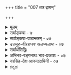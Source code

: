 +++
title = "007 तत्र द्रव्यम्"

+++
<details><summary>मूलम्</summary>

तत्र द्रव्यं दशावत्प्रकृतिरिह गुणैस्सत्त्वपूर्वैरुपेता कालोऽब्दाद्याकृतिस्स्यादणुरवगतिमान् जीव ईशोऽन्य आत्मा ।  
संप्रोक्ता नित्यभूतिस्त्रिगुणसमधिका सत्त्वयुक्ता तथैव ज्ञातुर्ज्ञेयावभासो मतिरिति कथितं संग्रहाद् द्रव्यलक्ष्म ॥ ७ ॥
</details>

<details><summary>सर्वाङ्कषा - ७</summary>

उद्दिष्टानां लक्षणान्याह - तत्रेत्यादिना । **तत्र** = उद्दिष्टेषु तत्त्वेषु **दशावत्** द्रव्यम् । दशा नाम अवस्था। सा च आगन्तुकापृथक्सिद्धधर्मः । ‘घटवत् भूतलम्' इत्यादौ घटादयो भूतलस्य धर्माः आगन्तुकाः । अतः घटोऽप्यवस्था स्याद्भूतलस्य । घटो हि **द्रव्यम्** = अवस्थावत्, न तु अवस्था । इदं तु अवस्थाया लक्षणम्, न त्ववस्थावतः । अतः तद्व्यावृत्त्यर्थम् अपृथक्सिद्धेति विशेषणम् । भूतलस्य घटादिः नापृथक्सिद्धधर्मः, किन्तु पृथक्सिद्धधर्म इति तद्व्यावृत्तिः । आगन्तुकेत्यनुपादाने, आत्मनः नित्यत्वादीनां अपृथक्सिद्धधर्मत्वादतिव्याप्तिः, अतः आगन्तुकेति । आत्मनः नित्यत्वं सहजम्, न त्वागन्तुकम् । अतः तद्व्यावृत्तिः । मृदः घटत्वादिधर्माः आगन्तुकाः अपृथक्सिद्धाश्च । तादृशधर्मवत्त्वात् मृदादीनां द्रव्यत्वम् । प्रकृतेर्महदादिरूपेण परिणामात्, महत्त्वादयो धर्माः प्रकृतेरागन्तुकाः अपृथक्सिद्धाश्च । तादृशधर्मवत्त्वात्प्रकृतौ लक्षणसमन्वयः । एवं कालस्य क्षणदिवसाद्यात्मना परिणामात् क्षणत्वादिधर्मानादाय, नित्यविभूतेः क्षेत्रारामाद्यात्मना परिणामात्, धर्मभूतज्ञानस्य च सुखादिरूपेण परिणामाच्च लक्षणसमन्वयः । जीवात्मपरमात्मनोस्तु स्वरूपपरिणामाभावेऽपि घटादिसंयोगानामागन्तुकत्वादपृथक्सिद्धत्वाच्च तादृशसंयोगमादाय लक्षणसमन्वयः । ननु विभोः परमात्मनो घटादिसंयोगस्यावर्जनीयत्वात् लक्षणसमन्वयेऽपि जीवस्याविभुत्वात् घटसंयोगः कथमिति चेत्, वाय्वादिसंयोगमादाय लक्षणसमन्वयसंभवात् न दोषः । एवं षण्णामपि द्रव्याणां द्रव्यत्वं ज्ञेयम् ॥ 

बाबूरामाचार्य 

बहदा 2 लेवडा, ल 

नवलपरासी, नेपा 



[[12]]

संप्रोक्ता नित्यभूतिस्त्रिगुणसमधिका सत्त्वयुक्ता तथैव 

ज्ञातुर्ज्ञेयावभासो मतिरिति कथितं संग्रहाद् द्रव्यलक्ष्म ॥7॥ 

[[1]]

द्रव्यसामान्यलक्षणमुक्त्वा, विशेषलक्षणानि क्रमश आह - प्रकृतिरित्यादि । **इह** = द्रव्यवर्गे सत्त्व- **पूर्वैः** = सत्त्वाद्यैः **गुणैः** = सत्त्वरजस्तमोभिः **उपेता** = युक्ता प्रकृतिः । सत्त्वादिगुणत्रयवत्त्वं प्रकृतेर्लक्षणम् । सांख्यास्तु त्रिगुणात्मिका प्रकृतिः, न त्रिगुणाश्रया, गुणगुणिनोरभेदादिति वदन्ति । सिद्धान्ते, गुणगुणिभावस्यानुपदमेव स्थाप्यमानत्वात् त्रिगुणाश्रया प्रकृतिः, न तु त्रिगुणात्मिकेति ज्ञेयम् । **कालः अब्दाद्याकृतिः** स्यात् । संवत्सरादिरूपपरिणामाश्रयः कालः । संवत्सरादिपरिणामाश्रयत्वं कालस्य लक्षणम् । **अणुः, अवगतिमान्** = चेतनः जीवः । अणुत्वे सति चेतनत्वं जीवस्य लक्षणम् । अणुत्वमात्रोक्तौ पृथिवीपरमाण्वादावतिव्याप्तिः । अतः चेतनत्वम् । चेतनत्वमात्रोक्तौ ईश्वरे अतिव्याप्तिः । अतः अणुत्वम् । ईश्वरस्य विभुत्वात् नातिव्याप्तिः । **अन्यः** = जीवभिन्नः **आत्मा** चेतनः **ईशः** = परमात्मा । जीवभिन्नत्वे सति चेतनत्वं परमात्मनो लक्षणम् । जीवभिन्नत्वमात्रोक्तौ घटादावतिव्याप्तिः; अतः चेतनत्वम् । चेतनत्वमात्रोक्तौ जीवात्मन्यतिव्याप्तिः; अतः जीवभिन्नत्वम् । **नित्यभूतिः त्रिगुणसमधिका**, तथैव **सत्त्वयुक्ता** = सत्त्वगुणयुक्ता संप्रोक्ता । त्रिगुणभिन्नत्वे सति सत्त्वगुणवत्त्वम् नित्यविभूतेर्लक्षणम् । वस्तुतस्तु तमश्शून्यत्वे सति सत्त्वगुणवत्त्वम्, रजश्शून्यत्वे सति सत्त्वगुणवत्त्वं वा नित्यविभूतेर्लक्षणम्, लाघवात् । प्रथमदलाभावे प्रकृतिद्रव्य एवातिव्याप्तिः, तत्र सत्त्वगुणस्य सत्त्वात् । द्वितीयदलाभावे आत्मनि अतिव्याप्तिः, आत्मनि रजस्तमोगुणयोरभावात् । सत्त्वगुणस्यापि तत्राभावात्, अतिव्याप्तेः परिहारः । **ज्ञातुः** = आत्मनः **ज्ञेयावभासः** = ज्ञेयवस्तुविषयकः प्रकाशः **मतिः** = धर्मभूतज्ञानम् । सकर्मकः सकर्तृकः प्रकाशः धर्मभूतज्ञानम् इत्यर्थः । ज्ञानं हि कंचित्पुरुषं प्रति किञ्चिदर्थप्रकाशरूपं सर्वानुभवसिद्धमिति तु सकर्मकावभासत्वम् धर्मभूतज्ञानस्य लक्षणम् । **सकर्मकः** = सविषयकः **अवभासः** =प्रकाशरूपः धर्मभूतज्ञानम् । सकर्मकत्वमात्रोक्तौ गमनादिक्रियाणामपि ग्रामादिकर्मकत्वात् गमनादिक्रियायामतिव्याप्तिंः । अतः प्रकाशरूपत्वमुक्तम् । गमनादिक्रियाणां प्रकाशरूपत्वाभावान्नातिव्याप्तिः । प्रकाशरूपत्वमात्रोक्तौ, आत्मनि अतिव्याप्तिः, तस्य स्वप्रकाशत्वात् । अतः सकर्मकत्वमुक्तम् । आत्मा तु न सविषयकः पदार्थ इति नातिव्याप्तिः आत्मनः निर्विषयत्वे कथं ज्ञानरूपत्वमिति चेत्, तस्य स्वमात्रविषयकत्वात् निर्विषयत्वं नास्ति । तर्हि तत्र सकर्मकत्वस्यापि सत्त्वात् कथमतिव्याप्तेः परिहार इति चेत्, विषयपदं हि लोके घटादावेव प्रसिद्धम् । तादृशविषयत्वम् आत्मनः नास्तीति नातिव्याप्तिः । नन्वेवमपि आत्मनो धर्माणां प्रत्यक्त्वादीनाम् आत्मनैव भानात् सकर्मकावभासत्वमात्मनोऽनिवार्यमिति चेत्, एतत्तत्त्वमग्रे (जीव. 7) विचारयामः । **इति** = इत्येवं **संग्रहात्** = संक्षेपेण **द्रव्यलक्ष्म** = द्रव्याणां लक्षणम् कथितम् । वस्तुतस्तु – सत्त्वपूर्वैर्गुणैरुपेता प्रकृतिरित्युक्तम् । रजोगुणवत्त्वं तमोगुणवत्त्वम् वा एकैकमेव लक्षणं लघु वक्तुं शक्यम्, अन्यत्र कुत्राप्यतिप्रसक्तेरभावात् । एवं सति त्रिगुणवत्त्वं स्वरूपपरिचायकम् । एवं त्रिगुणसमधिका सत्त्वयुक्ता नित्यविभूतिरिति लक्षणमपि गौरवग्रस्तम् । रजश्शून्यत्वे सत्त्ववत्त्वम्, तमश्शून्यत्वे सति सत्त्ववत्त्वं वा लक्षणं पर्याप्तम् । सत्त्ववत्त्वमात्रोक्तौ प्रकृतावतिव्याप्तिरिति हि त्रिगुणसमधिका इत्युक्तम्; रजश्शून्यत्वस्य, तमश्शून्यत्वस्य वा विवक्षेणेनैवातिव्याप्तेः परिहारात् ॥ 

। 

। 

J 

8. 

[[13]]

[ गुणानां द्रव्यातिरिक्तत्वसमर्थनम् ] 

एकार्थप्रत्यभिज्ञा भवति दृढतरा दर्शनस्पर्शनाभ्यां 

संघातादेरयोगादवगमयति सा वस्तु रूपादितोऽन्यत् । 



वस्तुतस्तु – 'विलक्षणसत्त्ववत्त्वम्' लक्षणमिति कथनमेव वरम् । नित्यविभूतिगतं सत्त्वं हि प्रकृतिगतसत्त्वापेक्षयात्यन्तविलक्षणम् । प्रकृतिर्हि जडा । तद्गतं सत्त्वमपि जडरूपमेव । नित्यविभूतिस्तु अजडा, स्वप्रकाशा । रजस्तमस्समानाधिकरणसत्त्वाद्विलक्षणमेव तदसमानाधिकरणं शुद्धसत्त्वम् । अतः विलक्षणसत्त्ववत्त्वमेव लघुलक्षणं वक्तुं शक्यम् । अधिकं नायकसरे । एवमन्यदपि ज्ञेयम् ॥ 

ननु उक्तलक्षणेषु लेशतो गौरवसत्त्वेऽप्यतिव्याप्त्यादिदोषाणामभावात् लक्षणस्य लक्षणान्तरादूषकत्वन्यायेनोक्तेषु दोषः कः ? इति चेत्; लक्षणस्येतरव्यावृत्त्यर्थतया लघुधर्मसमनियतगुरुधर्मस्या- 11 भावप्रतियोगितानवच्छेदकत्वपक्षे व्यतिरेकव्याप्तिग्रहणासम्भवात् । अतः कथमुक्तानि लक्षणानि समर्थ - नीयानीत्यत्रोक्तम् – संग्रहादिति । अयं भावः - व्यवहारस्यापि लक्षणप्रयोजकत्वात्, यादृशरीत्या निर्वचने वस्तुस्वरूपपरिचयो भवेत् तादृशरीतेरेवादर्तव्यत्वेन, गुरुरूपस्यापि लक्षणत्वानपायादित्यादिविषयाणामपि वक्तव्यत्वदृष्ट्या संग्रहात् इत्युक्तम् । विस्तरस्तु अन्यत्र द्रष्टव्य इति भावः ॥ ७ ॥
</details>


<details><summary>सर्वाङ्कषा-पाठान्तरम् - ०७</summary>

उद्दिष्टानां लक्षणान्याह - तत्रेत्यादिना । तत्र = उद्दिष्टेषु तत्त्वेषु दशावत्‌ द्रव्यम्‌ । दशा नाम अवस्था । सा च आगन्तुकापृथक्सिद्धधर्मः । 'घटवत्‌ भूतलम्‌' इत्यादौ घटादयो भूतलस्य धर्माः आगन्तुकाः । अतः घटोऽप्यवस्था स्याद्भूतलस्य । घटो हि द्रव्यम्‌ = अवस्थावत्‌, न तु अवस्था । इदं तु अवस्थाया लक्षणम्‌, न त्ववस्थावतः । अतः तद्व्यावृत्त्यर्थम्‌ अपृथक्सिद्धेति विशेषणम्‌ । भूतलस्य घटादिः नापृथक्सिद्धधर्मः, किन्तु पृथक्सिद्धधर्म इति तद्व्यावृत्तिः । आगन्तुकेत्यनुपादाने, आत्मनः नित्यत्वादीनां अपृथक्सिद्धधर्मत्वादतिव्याप्तिः, अतः आगन्तुकेति । आत्मनः नित्यत्वं सहजम्‌, न त्वागन्तुकम्‌ । अतः तद्व्यावृत्तिः । मृदः घटत्वादिधर्माः आगन्तुकाः अपृथक्सिद्धाश्च । तादृशधर्मवत्त्वात्‌ मृदादीनां द्रव्यत्वम्‌ । प्रकृतेर्महदादिरूपेण परिणामात्‌, महत्त्वादयो धर्माः प्रकृतेरागन्तुकाः अपृथक्सिद्धाश्च । तादृशधर्मवत्त्वात्प्रकृतौ लक्षणसमन्वयः । एवं कालस्य क्षणदिवसाद्यात्मना परिणामात्‌ क्षणत्वादिधर्मानादाय, नित्यविभूतेः क्षेत्रारामाद्यात्मना परिणामात्‌, धर्मभूतज्ञानस्य च सुखादिरूपेण परिणामाच्च लक्षणसमन्वयः । जीवात्मपरमात्मनोस्तु स्वरूपपरिणामाभावेऽपि घटादिसंयोगानामागन्तुकत्वादपृथक्सिद्धत्वाच्च तादृशसंयोगमादाय लक्षणसमन्वयः । ननु विभोः परमात्मनो घटादिसंयोगस्यावर्जनीयत्वात्‌ लक्षणसमन्वयेऽपि जीवस्याविभुत्वात्‌ घटसंयोगः कथमिति चेत्‌, वाय्वादि- संयोगमादाय लक्षणसमन्वयसंभवात्‌ न दोषः । एवं षण्णामपि द्रव्याणां द्रव्यत्वं ज्ञेयम्‌ ॥   
द्रव्यसामान्यलक्षणमुक्त्वा, विशेषलक्षणानि क्रमश आह - प्रकृतिरित्यादि । इह = द्रव्यवर्गे सत्त्वपूर्वैः = सत्त्वाद्यैः गुणैः = सत्त्वरजस्तमोभिः उपेता = युक्ता प्रकृतिः । सत्त्वादिगुणत्रयवत्त्वं प्रकृतेर्लक्षणम्‌ । सांख्यास्तु त्रिगुणात्मिका प्रकृतिः, न त्रिगुणाश्रया, गुणगुणिनोरभेदादिति वदन्ति । सिद्धान्ते, गुणगुणिभावस्यानुपदमेव स्थाप्यमानत्वात्‌ त्रिगुणाश्रया प्रकृतिः, न तु त्रिगुणात्मिकेति ज्ञेयम्‌ । कालः अब्दाद्याकृतिः स्यात्‌ | संवत्सरादिरूपपरिणामाश्रयः कालः । संवत्सरादिपरिणामाश्रयत्वं कालस्य लक्षणम्‌ । अणुः, अवगतिमान्‌ = चेतन: जीवः । अणुत्वे सति चेतनत्वं जीवस्य लक्षणम्‌ । अणुत्वमात्रोक्तौ पृथिवीपरमाण्वादावतिव्याप्तिः । अतः चेतनत्वम्‌ । चेतनत्वमात्रोक्तौ ईश्वरे अतिव्याप्तिः । अतः अणुत्वम्‌ । ईश्वरस्य विभुत्वात्‌ नातिव्याप्तिः । अन्यः = जीवभिन्नः आत्मा चेतनः ईशः = परमात्मा । जीवभिन्नत्वे सति चेतनत्वं परमात्मनो लक्षणम्‌ । जीवभिन्नत्वमात्रोक्तौ घटादावतिव्याप्तिः; अतः चेतनत्वम्‌ । चेतनत्वमात्रोक्तौ जीवात्मन्यतिव्याप्तिः; अतः जीवभिन्नत्वम्‌ । नित्यभूतिः त्रिगुणसमधिका, तथैव सत्त्वयुक्ता = सत्त्वगुणयुक्ता संप्रोक्ता । त्रिगुणभिन्नत्वे सति सत्त्वगुणवत्त्वम्‌ नित्यविभूतेर्लक्षणम्‌ । वस्तुतस्तु तमश्शून्यत्वे सति सत्त्वगुणवत्त्वम्‌, रजश्शून्यत्वे सति सत्त्वगुणवत्त्वं वा नित्यविभृतेर्लक्षणम्‌, लाघवात्‌ । प्रथमदलाभावे प्रकृतिद्रव्य एवातिव्याप्तिः, तत्र सत्त्वगुणस्य सत्त्वात्‌ । द्वितीयदलाभावे आत्मनि अतिव्याप्तिः, आत्मनि रजस्तमोगुणयोरभावात्‌ । सत्त्वगुणस्यापि तत्राभावात्‌, अतिव्याप्तेः परिहारः । ज्ञातुः = आत्मनः ज्ञेयावभासः = ज्ञेयवस्तुविषयकः प्रकाशः मतिः = धर्मभूतज्ञानम्‌ । सकर्मकः सकर्तृकः प्रकाशः धर्मभूतज्ञानम्‌ इत्यर्थः । ज्ञानं हि कंचित्पुरुषं प्रति किञ्चिदर्थप्रकाशरूपं सर्वानुभवसिद्धमिति तु सकर्मकावभासत्वम्‌ धर्मभूतज्ञानस्य लक्षणम्‌ । सकर्मकः = सविषयकः अवभासः = प्रकाशरूपः धर्मभूतज्ञानम्‌ । सकर्मकत्वमात्रोक्तौ गमनादिक्रियाणामपि ग्रामादिकर्मकत्वात्‌ गमनादित्रियायामतिव्याप्तिः । अतः प्रकाशरूपत्वमुक्तम्‌ । गमनादिक्रियाणां प्रकाशरूपत्वाभावान्नातिव्याप्तिः । प्रकाशरूपत्वमात्रोक्तौ, आत्मनि अतिव्याप्तिः, तस्य स्वप्रकाशत्वात्‌ । अतः सकर्मकत्वमुक्तम्‌ । आत्मा तु न सविषयकः पदार्थ इति नातिव्याप्तिः आत्मनः निर्विषयत्वे कथं ज्ञानरूपत्वमिति चेत्‌, तस्य स्वमात्रविषयकत्वात्‌ निर्विषयत्वं नास्ति । तर्हि तत्र सकर्मकत्वस्यापि सत्त्वात्‌ कथमतिव्याप्तेः परिहार इति चेत्‌, विषयपदं हि लोके घटादावेव प्रसिद्धम्‌ । तादृशविषयत्वम्‌ आत्मनः नास्तीति नातिव्याप्तिः । नन्वेवमपि आत्मनो धर्माणां प्रत्यक्त्वादीनाम् आत्मनैव भानात्‌ सकर्मकावभासत्वमात्मनोऽनिवार्यमिति चेत् एतत्तत्त्वमग्रे (जीव.७) विचारयामः । इति = इत्येवं संग्रहात्‌ = संक्षेपेण द्रव्यलक्ष्म = द्रव्याणां लक्षणं कथितम्‌ । वस्तुतस्तु – सत्त्वपूर्वैर्गुणैरुपेता प्रकृतिरित्युक्तम्‌ । रजोगुणवत्त्वं तमोगुणवत्त्वम्‌ वा एकैकमेव लक्षणं लघु वक्तुं शक्यम्‌, अन्यत्र कुत्राप्यतिप्रसक्तेरभावात्‌ । एवं सति त्रिगुणवत्त्वं स्वरूपपरिचायकम्‌ । एवं त्रिगुणसमधिका सत्त्वयुक्ता नित्यविभूतिरिति लक्षणमपि गौरवग्रस्तम्‌ । रजश्शून्यत्वे सत्त्ववत्त्वम्‌, तमश्शून्यत्वे सति सत्त्ववत्त्वं वा लक्षणं पर्याप्तम्‌ । सत्त्ववत्त्वमात्रोक्तौ प्रकृतावतिव्याप्तिरिति हि त्रिगुणसमधिका इत्युक्तम्‌; रजश्शून्यत्वस्य, तमश्शून्यत्वस्य वा विवक्षेणेनैवातिव्याप्तेः परिहारात्‌ ॥   
वस्तुतस्तु - 'विलक्षणसत्त्ववत्त्वम्‌' लक्षणमिति कथनमेव वरम्‌ । नित्यविभूतिगतं सत्त्वं हि प्रकृतिगतसत्त्वापेक्षयात्यन्तविलक्षणम्‌ । प्रकृतिर्हि जडा । तद्गतं सत्त्वमपि जडरूपमेव । नित्यविभूतिस्तु अजडा, स्वप्रकाशा । रजस्तमस्समानाधिकरणसत्त्वाद्विलक्षणमेव तदसमानाधिकरणं शुद्धसत्त्वम्‌ । अतः विलक्षणसत्त्ववत्त्वमेव लघुलक्षणं वक्तुं शक्यम्‌ । अधिकं नायकसरे । एवमन्यदपि ज्ञेयम्‌ ॥   
ननु उक्तलक्षणेषु लेशतो गौरवसत्त्वेऽप्यतिव्याप्त्यादिदोषाणामभावात्‌ लक्षणस्य लक्षणान्तरादूष- कत्वन्यायेनोक्तेषु दोषः कः? इति चेत्‌; लक्षणस्येतरव्यावृत्त्यर्थतया लघुधर्मसमनियतगुरुधर्मस्या- भावप्रतियोगितानवच्छेदकत्वपक्षे व्यतिरेकव्याप्तिग्रहणासम्भवात्‌ । अतः कथमुक्तानि लक्षणानि समर्थ- नीयानीत्यपत्रोक्तम्‌ - संग्रहादिति । अयं भावः - व्यवहारस्यापि लक्षणप्रयोजकत्वात्‌, यादृशरीत्या निर्वचने वस्तुस्वरूपपरिचयो भवेत्‌ तादृशरीतेरेवादर्तव्यत्वेन, गुरुरूपस्यापि लक्षणत्वानपायादित्यादिविषयाणामपि वक्तव्यत्वदृष्ट्या संग्रहात्‌ इत्युक्तम्‌ । विस्तरस्तु अन्यत्र द्रष्टव्य इति भावः ॥ ७ ॥
</details>


<details><summary>उत्तमूरु-वीरराघवः अलभ्यलाभः - ०७</summary>

द्रव्यं दशावदिति । लक्ष्यतावच्छेदकं संयोगवत्त्वम् । 'दशाशब्दस्यावयवार्थकत्वे नित्येष्वव्याप्तेः विकारधर्मेत्याह’ इति-आ-दा । अद्रव्ये शब्दादावपि, वेदोऽनधीतो न भुनक्तोत्येवमधीतत्वानधीतत्वादिदशासत्त्वात् रूपादिषु प्राय उत्पत्त्यादिदशासत्त्वाच्चातिव्याप्तिः; अतोऽप्याह विकारेति । आगन्तुकापृथक्सिद्धधर्म इत्यर्थः । आगन्तुकत्वं धर्म्यधिकरणक्षणोत्तरक्षणोत्पत्तिकत्वम् । अतो गुणगतशक्तिमादाय न गुणेऽतिव्याप्तिः । तस्यास्तत्र सहजत्वात् सहजजातीयत्वाच्च । गुणविषयकज्ञानादिकमागन्तुकमादायातिव्याप्तिवारणायपृथक्सिद्धेति । ननु स्वरूपविकाररहितेश्वरादो कथमिदं लक्षणमित्यत्राह ईश्वरादावपीति । तस्य मूर्तस्य । अव्यक्तकालयोर्मध्ये इति वैशद्यायोक्तम् । इहेत्यस्य द्रव्यावान्तरभेदेपु उक्तेष्वित्यर्थः । सत्त्वपूर्वैः - सत्त्वदिभिर्गुणैरुपेता भवति प्रकृतिः । रजोवत्त्वं तमोवत्त्वं बन्धकसत्त्ववत्त्वं च प्रकृतिलक्षणम् । नित्यविभूतिवारणाय बन्धकपदम् । जडत्वे सति सत्त्ववत्त्वमपि नित्यविभूत्यजडत्वपक्षे सुवचम् । व्यवहारेति । 'हूतिराकारणाऽऽह्वाने' इत्यादौ व्यवहारे आङ्पूर्वस्य कृञोऽनुशासनात् आकृतिशब्दस्य व्यवहारार्थत्वमिति आ-दा । काले क्षणरूपपरिणाममात्रस्वीकारात् अब्दमासादिव्ययहारस्य क्षणसमुदायविशेषैरेव निर्वाहात् अवस्थारूपाब्दाद्याकृतेर्दुर्वचत्वात् व्यहारेत्युक्तम् । सर्वविधपरिणामपक्षे आकृतिशब्दो मुख्यार्थं एवेत्याह तत्तत्परिणामेति । अणुत्वे सति ज्ञानवत्त्वं जीवलक्षणम् । अणुभिन्नत्वे सति आत्मत्वमीशलक्षणम् । लक्ष्म्या अपि ईशरत्वम् । त्रिगुणान्यप्वमित्यनेन रजोगुणरहितत्वं तमोगुणरहितत्वं वा विवक्षितम् । एवमबन्धकसत्त्ववत्त्वमपि पृथग्लक्षणम् । तथैवेत्येतत् व्यर्थमिति शंकां परिहरति एतावदिति । तथा - प्रकृतिवत् सत्त्वयुक्तैव; ननु रजोयुक्ता तमोयुक्ता वेति मूलार्थः । अभिप्रायान्तरमाह रज इति । प्राकृतस्य सत्त्वस्य बन्धकत्वात् अन्यस्य तदभावात् वैलक्षण्येऽपि 'तत्र सत्त्वं निर्मलत्वात् प्रकाशकम्' इति पूर्वार्धोक्तांशमात्रेण साजात्यमिति ज्ञापनाय तथैवेत्युक्तमिति भावः । अत्र, तत्र सत्त्वादिति पठित्वा वाक्यच्छेदनमशुद्धम् । एवं विविधभौतिकपरिणामवत्त्वरूपत्रिगुणसाम्यमपि तथैवेति पदविवक्षितं भाष्यम् । ननु ज्ञातुर्ज्ञेयावभास इति मतिलक्षणमयुक्तम् । ज्ञानलक्षणमध्ये ज्ञानस्य [द्विः] घटनादात्माश्रयादित्यत्राऽऽशयं दर्शयति अहमित्यादिना । केचित् ज्ञात्रतिरिक्तज्ञानं न स्वीकुर्वन्ति वेदान्तिनोऽपि; ज्ञेयमपि ज्ञानमेव मन्यन्ते बौद्धैकदेशिनः; अनुभवविरोधात् तदुभयमुपेक्ष्यमिति ज्ञापनाय ज्ञातुर्ज्ञेयेति पृथक्करणम् । एवं भेदव्युन्पादनात् स्वभिन्नप्रकाशकत्वमिति धर्मभूतज्ञानलक्षणमुक्तं भवति । तदेवोक्तं श्रीमति रहस्यत्रयसारे 'धर्मभूतज्ञानस्य विषयित्वं विशेषः' इति । ननु सूर्यस्य प्रभाद्वारेवाऽऽत्मनोऽपि ज्ञानद्वारा वस्तुप्रकाशकत्वमस्ति । ततः तत्रातिव्याप्तिः । यदि अवभासपदेन विपयविषयकप्रसरणमात्रविवक्षा, तर्ह्यप्रसरणावस्थायामव्याप्तिरित्यत्राह तादृशेति । प्रसरणावस्थाश्रयत्वमेव लक्षणम् । न तत् आत्मनि । आश्रयत्वञ्च विशेषणोपलक्षणसाधारणमिति नाव्याप्तिरपीति भावः ॥ ७ ॥
</details>



<details><summary>सर्वार्थसिद्धिः</summary>

प्रस्तुतस्य द्रव्यस्य तदवान्तरभेदानां च लक्षणमाह - तत्रेति ॥ तत्र - द्रव्याद्रव्ययोर्मध्ये । द्रव्यं दशावत् - विकारधर्मवदित्यर्थः । ईश्वरादावपि मूर्तसंयोगा आगन्तुकास्सन्ति । संचरति हि मूर्ते तस्य विभुनश्च संयोगा विद्यन्त एव । प्रकृतिशब्दः प्राग्वद्विकृतीनामप्युपलक्षकः; त्रिगुणशब्दाभिलप्यद्रव्यमित्यर्थः । तत्स्वगुणैरेव लक्षयति - गुणैरित्यादिना । इह - अव्यक्तकालयोर्मध्ये । त्रिगुणस्य रजस्तमसी पृथग् लक्षणे ; सत्त्वं तु बन्धकत्वेन विशेषितम् । कालोऽब्दाद्याकृतिरिति । उपाधिकृतविभागैरब्दादिव्यवहारविषय इत्यर्थः । तत्तत्परिणामवान्काल इति पक्षोऽपि वक्ष्यते । ईश्वरादचेतनादणोश्च व्यवच्छेदायाणुरवगतिमानित्युक्तम् । ईशोऽन्य आत्मा - अणुव्यतिरिक्तश्चेतन इत्यर्थः । जीवे विभुत्वोक्तिरीश्वरेऽणुत्वोक्तिश्चान्यपरेति सूत्राद्युक्तम् । संप्रोक्ता, तत्परैश्शास्त्रैरिति शेषः । त्रिगुणसमधिका - त्रिगुणद्रव्यादन्या । सत्त्वयुक्ता - सत्त्वाख्यगुणविशेषवती । त्रिगुणान्यत्वं कालादेरप्यस्तीति तद्व्यवच्छेदोऽनेन कृतः । एतावन्मात्रेण त्रिगुणसाधर्म्यमित्यभिप्रायेण तथैवेत्युक्तम् । रजस्तमस्समानाधिकरणसत्त्वस्यापि तत्र सत्त्वात् ; "सत्त्वं निर्मलत्वात्प्रकाशकम्" इत्यादि समानमिति वा । ज्ञातुर्ज्ञेयाक्भासो मतिः - अहमिदं जानामीत्यहमर्थाश्रयतया सिध्यन्सकर्मकः प्रकाशो मतिरित्यर्थः । तादृशावस्थयाऽपि तद्विशिष्टं गृह्यते । द्रव्यलक्ष्म - सामान्यतो विशेषतश्चेति शेषः ॥ ७ ॥ इति द्रव्यतद्विशेषलक्षणम् ॥
</details>


<details><summary>अभिनव-रङ्गनाथः भाव-प्रकाशः - ०७</summary>

\*१ विकारधर्मवदिति - अपृथक्सिद्धिसंबन्धेन आगन्तुकधर्मवदित्यर्थः ।  
\*१ आगन्तुकालतीति - धर्मधर्मिणोरत्यन्तभेदस्य साधयिष्यमाणतया धर्माणामागन्तुकत्वेऽपि धर्मिण ईश्वरादेर्नित्यत्वानपगमात् ।  
'उपयन्नपयन् धर्मो विकरोति हि धर्मिणम्'  
इति परिभाषामवलम्बमानानां सांख्यानां योगानां च कूटस्थनित्यं परिणामिनित्यमिति विभागो निर्मूल एव । अन्यथा तन्मते पुरुषाभ्युपगम एव निरर्थक आपद्येत इति भावः । \*१ संयोगा विद्यन्तएव इति -  
'अप्राप्तयोस्तु या प्राप्तिस्सैव संयोग ईरितः'  
इति तु परिभाषामात्रं । अत एव तेषां आकाशादिषु मूर्तसंयोगस्य एकदेशिभिः विभुद्वयसंयोगस्य च अङ्गीकारो युज्यत इति भावः ।  
अचिज्जीवस्वधीद्वारा स्वरूपेण च सर्वगे ।  
अवस्थास्सन्त्यदोषास्ते निर्विकारोक्तिरन्यतः ॥  
इति तत्वटीकासूक्तिरत्रानुसन्धेया ॥  
तत्र - त्रिगुणे सिध्यन्निति - एतेन मूले ज्ञातुरिति न लक्षणान्तः पाति; किंतु घर्मिव्यतिरिक्तधर्मभूतज्ञानसद्भावे प्रमाणसद्भावबोधनार्थम् । लक्षणं तु स्वभिन्नविषयसंयुक्तत्वमेवेति द्योत्यते ॥ ७ ॥
</details>


<details><summary>नरसिंह-देवः आनन्ददायिनी - ०७</summary>

ननु द्रव्यस्यावस्थायोगित्वकथनमयुक्तं द्रव्यादिनिरूपणस्यैव कर्तव्यत्वादित्यभिप्रायेणाह -प्रस्तुतस्येति- । दशाशब्दस्यावयवार्थत्वे नित्येष्वव्याप्तिरित्यत्राह - विकारधर्मवदित्यर्थ इति - धर्मवत्त्वं लक्षणमित्युक्ते अभावरूपधर्मवति गुणेऽतिव्याप्तिः । भावरूपधर्मवत्त्वमित्युक्ते रूपत्वादिजातिमति पुनरप्यतिव्याप्तिः । अत उक्तं विकारधर्मवत्त्वमिति ।  
ननु ज्ञाततावादिमते पुनरप्यतिव्याप्तिः; एकदेशिभिः शब्दादावपि संख्याङ्गीकाराच्छक्त्यङ्गीकाराच्चातिव्याप्तिः । न च गुणादौ शक्त्यभावः; कारणत्वानुरोधेन तदावश्यकत्वादिति चेदुच्यते - अगन्तुकधर्मवत्त्वमित्यर्थः । ज्ञाततातिरिक्तधर्म्यनन्तरकालीनोत्पत्तिकधर्मत्वमागन्तुकत्वं विवक्षितं । यद्यपि द्वित्वरूपा संख्या तादृशी; तथाऽपि सा सिद्धान्ते नास्त्वेव । एकत्वं तु धर्मिणा सहैवोत्पद्यते इति धर्म्यनन्तरका-लीनोत्पत्तिर्नास्त्येव । तथा शक्तिरपि सहजा; आधेया तु गुणे न; मानाभावात् । सहजाऽपि प्रतिबन्धे गुणादौ न विद्यते; तदपगमे धर्म्यनन्तरमुत्पद्यते इति तथेति शङ्का गुणस्यैवापगमोत्पत्तिभ्यां परिहार्या । यद्यपि - यादृशादेव करतलानलसंयोगाद्दाहः तादृशादेव मणिसमवधाने न दाह इति शक्तेरेवोत्पत्त्यपगमौ; तथापि प्रतिबन्धकाभावधर्म्यतिरिक्तविशेषकारणतावच्छेदकविच्छिन्नकारणताप्रतियोगिककार्यतावच्छेदकाव-च्छिन्नधर्म्यसमानकालीनस्ववर्तमानव्यवहारविषयताप्रयोजकधर्मानवच्छिन्नधर्मत्वं विवक्षितमिति न दोषः । प्रतिबन्धकाभावश्च धर्मी च प्रतिबन्धकाभावधर्मिणौ ताभ्यामतिरिक्ते वस्तुनि विशेषकारणतावच्छेदकच्छिन्नाकारणता तत्प्रतियोगिककार्यताच्छेदकावच्छिन्न इति धर्मविशेषणं । धर्म्यसमानेत्यारभ्यावच्छिन्नेत्यन्तमपि धर्मविशेषणं । आद्येन शक्तिमादायातिप्रसङ्गनिरासः; धर्म्यनन्तरकालोत्पन्नशक्तेः प्रतिबन्धकाभावधर्मिभ्यां विशेषकारणाभ्यामुत्पन्नत्वात् । द्वितीयेन ज्ञाततामादायातिप्रसङ्ग-निरासः; ज्ञातताया अतीतधर्म्यादौ स्ववर्तमानव्यवहारप्रयोजकधर्मावच्छिन्नत्वात् । केचित्तु संयोग एव विकार इत्याहुः । अन्यतरकर्म संयोगहेतुरस्तीत्याह - संचरति हीति । लक्ष्यतावच्छेदकमाह - त्रिगुणशब्दाभिलप्येति । ननु सत्वपूर्वैरित्यत्र सत्वविशिष्टरजस्तमोवत्त्वं लक्षणमिति भाति; तच्चायुक्तं; रजस्तमसोरेव प्रत्येकं लक्षणत्वसंभवात् । नापि प्रत्येकं सत्वस्य; शुद्धसत्वेऽतिव्याप्तेः । किञ्च सत्वपूर्वैरिति बहुवचनानुपपत्तिः अन्यपदार्थबहुत्वाभावात् इति चेत्; तत्राह - त्रिगुणस्येत्यादिना । 'सर्वादीनि सर्वनामानि' इत्यत्रेव सत्वस्याप्यन्यपदार्थान्तर्भावान्न बहुवचनानुपपत्तिरिति भावः । कालस्य विकाराभावपक्ष आह - उपाधीति । आकृतिशब्दस्य 'हूतिराकारणाह्वाने' इत्यादौ व्यवहारे आङ्पूर्वस्य कृञोऽनुशासनाद्व्यवहारार्थत्वं वक्तुं युक्तं; व्यवहारविषयत्वमब्दत्वाद्युपाधेरप्यस्तीत्याह - तत्तदिति । ईश्वरादिति - अणुत्वेनेश्वरव्यावृत्तिः । अवगतिमानित्यचेतनव्यावृत्तिः । लक्ष्म्या ईश्वरकोटित्वान्नाव्याप्तिः । अन्य इत्यस्य जीवलक्षणलक्षितादन्यत्वोक्तौ तदन्तर्गतावगतिमद्विशेषणवैयर्थ्यमित्याह - अणुव्यतिरिक्तश्चेतन इति । जीवे इति - अणोरणीयान् महतो महीयान्' 'स चानन्त्याय कल्पते' इत्यादेः; । हृद्यपेक्षया तु मनुष्याधिकारत्वात्' 'निचाय्यत्वादेवं व्योमवच्च' 'उत्क्रान्तिगत्या गतीनां' इत्यादौ उपासनार्थमौपाधिकाणुत्वादिकमुक्तमिति भावः । अहमर्थाश्रयतया इति - सकर्मकःप्रकाशो मतिरिति लक्षणं । तदर्थस्तु स्वव्यतिरिक्तप्रकाशनियततत्कत्वं । नचात्मादौ स्वव्यतिरिक्तप्रत्यक्त्वादिप्रकाशकत्वादतिव्याप्तिः, आत्मवदेव तस्यापि स्वेनैव प्रकाशात् । अत एव शतदूषण्यां तेषां धर्माणां ज्ञानदृष्टान्तेन स्वप्रकाशतोक्तिः ॥ ७ ॥  
 इति द्रव्यादीनां लक्षणानि
</details>

<details><summary>ಕನ್ನಡ</summary>

ईग क्रमवागि आरुविध द्रव्यगळ लक्षणवन्नु हेळुत्तारॆ. तत्र दशा, वत् द्रव्य अदरल्लि अवस्थॆ (परिणाम)गळन्नु हॊन्दुत्तिरुवुदु द्रव्य, 

अवस्थाश्रयत्व द्रव्यसामान्यलक्षण. आगन्नु कापृथक्किद्द धर्मवे अवस्थॆ. बन्दु होगुव, द्रव्यदिन्द बेर्पडिसलागद धर्मवे अवस्थॆ ऎन्दर्थ. मण्णिन मुद्दॆ घटवादाग मण्णिगॆ 'पिण्डत्वावस्थॆ' होगि 'घट त्वावस्थॆ' बरुत्तदॆ. घट नाशवादाग घटत्वावस्थॆ होगि 'लोष्टत्व' -बकरॆ ऎम्ब अवस्थॆ बरुत्तदॆ. हीगॆ अनेकविधवाद अवस्थॆगळन्नु द्रव्य हॊन्दुत्तिरुत्तदॆ. इन्तह बदलावणॆगळन्ने 'परिणाम' ऎन्दु हेळुवरु. 

e 

सत्यपूवॆः गुणॆ- उपेता इह प्रकृतिः सत्त्व, रजस्सु तमॆस्सु ऎम्ब गुणगळिन्दकूडिरुवुदे ई शास्त्रदल्लि प्रकृति ऎनिसिदॆ. अब्बा. द्याकृति- काल- स्यात् वर्ष मास मुन्ताद परिणामगळन्नुळ्ळदा गिरुवुदे काल. अणुः अवगतिमान् जीव- अणुवागियू चेतन नागियू इरुववनु जीवात्मनु. 

अणुत्ते सति चेतनत्व जीवलक्षण. अणुत्वमात्र हेळिदरॆ पृथिव्यादि परमाणुगळल्लि अतिव्याप्ति. चेतन मात्र हेळिदरॆ ईश्वरनल्लि अतिव्याप्ति. अन्य- आत्मा ईश--जीवात्मनिगिन्तलू बेरॆयाद चेतनने ईशृरनु. जीवभिन्नप्पे सति चेतनत्व ईश्वरलक्षण. जीवभिन्नत्वमात्र हेळिदरॆ घटादिगळल्लि अतिव्याप्ति. चेतन मात्र हेळिदरॆ जीवात्मनल्लि अतिवाप्ति, 


त्रिगुणसमधिका तथैव सत्ययुक्ता नित्य विभूति- सम्प्रोक्ता 

प्रकृतिगिन्तलू अतीतवागि सत्त्वगुणमात्र(शुद्ध सत्यवुळ्ळदागिरुवुदु नित्यविभूति ऎन्दु हेळल्पट्टिदॆ. 

रजशून्यते सति सत्यवं नित्यविभूतिय लक्षण. रजशून्यत्व मात्र कालदल्लि अतिव्याप्ति, सत्यवमात्र प्रकृतियल्लि अतिव्याप्त. 

ज्ञातु- जोयावभास- मतिः चेतनरिगॆ आगुव पदार्थगळ विषयकवाद प्रकाशवे धर्मभूतज्ञान. 

सविषयकप्रकाशत्व धर्मभूतज्ञानद लक्षण. 

इति द्रव्यलक्ष्य सङ्ग्रहात् कथितं-हीगॆ द्रव्यगळ लक्षण सङ्क्षे- पवागि हेळल्पट्टिदॆ १७ 

</details>
